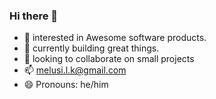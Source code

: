 ### Hi there 👋

- 👀 interested in Awesome software products.
- 🌱 currently building great things.
- 💞️ looking to collaborate on small projects
- 📫 melusi.l.k@gmail.com
- 😄 Pronouns: he/him

<!--
**melusi-k/melusi-k** is a ✨ _special_ ✨ repository because its `README.md` (this file) appears on your GitHub profile.

Here are some ideas to get you started:

- 🔭 I’m currently working on ...
- 🌱 I’m currently learning ...
- 👯 I’m looking to collaborate on ...
- 🤔 I’m looking for help with ...
- 💬 Ask me about ...
- 📫 How to reach me: ...
- 😄 Pronouns: ...
- ⚡ Fun fact: ...
-->
